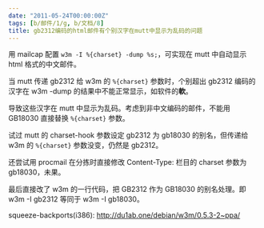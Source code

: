 ```yaml
---
date: "2011-05-24T00:00:00Z"
tags: [b/邮件/1/g, b/文档/8]
title: gb2312编码的html邮件有个别汉字在mutt中显示为乱码的问题
---
```


用 mailcap 配置 `w3m -I %{charset} -dump %s;`，可实现在 mutt 中自动显示 html 格式的中文邮件。

当 mutt 传递 gb2312 给 w3m 的 `%{charset}` 参数时，个别超出 gb2312 编码的汉字在 w3m -dump 的结果中不能正常显示，如软件的**軟**。

导致这些汉字在 mutt 中显示为乱码。考虑到非中文编码的邮件，不能用 GB18030 直接替换 `%{charset}` 参数。

试过 mutt 的 charset-hook 参数设定 gb2312 为 gb18030 的别名，但传递给 w3m 的 `%{charset}` 参数没变，仍然是 gb2312。

还尝试用 procmail 在分拣时直接修改 Content-Type: 栏目的 charset 参数为 gb18030，未果。

最后直接改了 w3m 的一行代码，把 GB2312 作为 GB18030 的别名处理。即 w3m -I gb2312 等同于 w3m -I gb18030。

squeeze-backports(i386): <http://du1ab.one/debian/w3m/0.5.3-2~ppa/>

